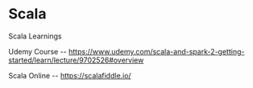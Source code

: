 # Scala
Scala Learnings



Udemy Course -- https://www.udemy.com/scala-and-spark-2-getting-started/learn/lecture/9702526#overview

Scala Online -- https://scalafiddle.io/
